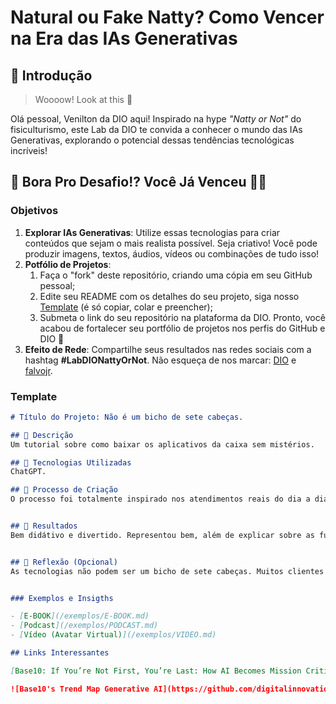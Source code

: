 # Natural ou Fake Natty? Como Vencer na Era das IAs Generativas

## 🚀 Introdução

> Woooow! Look at this 👀

Olá pessoal, Venilton da DIO aqui! Inspirado na hype _"Natty or Not"_ do fisiculturismo, este Lab da DIO te convida a conhecer o mundo das IAs Generativas, explorando o potencial dessas tendências tecnológicas incríveis!

## 🎯 Bora Pro Desafio!? Você Já Venceu 💪🤓

### Objetivos

1. **Explorar IAs Generativas**: Utilize essas tecnologias para criar conteúdos que sejam o mais realista possível. Seja criativo! Você pode produzir imagens, textos, áudios, vídeos ou combinações de tudo isso!
1. **Potfólio de Projetos**:
    1. Faça o "fork" deste repositório, criando uma cópia em seu GitHub pessoal;
    2. Edite seu README com os detalhes do seu projeto, siga nosso [Template](#template) (é só copiar, colar e preencher);
    3. Submeta o link do seu repositório na plataforma da DIO. Pronto, você acabou de fortalecer seu portfólio de projetos nos perfis do GitHub e DIO 🚀
1. **Efeito de Rede**: Compartilhe seus resultados nas redes sociais com a hashtag **#LabDIONattyOrNot**. Não esqueça de nos marcar: [DIO](https://www.linkedin.com/school/dio-makethechange) e [falvojr](https://www.linkedin.com/in/falvojr).

### Template

```markdown
# Título do Projeto: Não é um bicho de sete cabeças. 

## 📒 Descrição
Um tutorial sobre como baixar os aplicativos da caixa sem mistérios. 

## 🤖 Tecnologias Utilizadas
ChatGPT. 

## 🧐 Processo de Criação
O processo foi totalmente inspirado nos atendimentos reais do dia a dia. Pedi no meu prompt que criasse um tutorial para instalação dos aplicativos da Caixa, de forma que até o cliente mais simples pudesse entender. 


## 🚀 Resultados
Bem didátivo e divertido. Representou bem, além de explicar sobre as funcionalidades de cada um dos aplicativos. +


## 💭 Reflexão (Opcional)
As tecnologias não podem ser um bicho de sete cabeças. Muitos clientes que atendemos ainda possuem uma certa resistências com as inovações. Mas, com escuta ativa, paciência e respeito, vamos conquistando a confiança dos clientes para que possamos oferecer soluções mais ágeis para o seu dia a dia. 


### Exemplos e Insigths

- [E-BOOK](/exemplos/E-BOOK.md)
- [Podcast](/exemplos/PODCAST.md)
- [Vídeo (Avatar Virtual)](/exemplos/VIDEO.md)

## Links Interessantes

[Base10: If You’re Not First, You’re Last: How AI Becomes Mission Critical](https://base10.vc/post/generative-ai-mission-critical/)

![Base10's Trend Map Generative AI](https://github.com/digitalinnovationone/lab-natty-or-not/assets/730492/f4df26e8-f8f7-4419-8252-c69d73ea930c)
